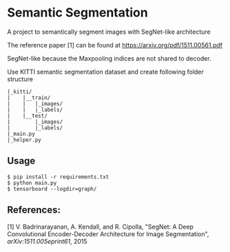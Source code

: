# Semantic Segmentation
A project to semantically segment images with SegNet-like architecture

The reference paper [1] can be found at https://arxiv.org/pdf/1511.00561.pdf

SegNet-like because the Maxpooling indices are not shared to decoder.

Use KITTI semantic segmentation dataset and create following folder structure

    |_kitti/
    |    |__train/
    |    |   |_images/
    |    |   |_labels/
    |    |__test/
    |        |_images/
    |        |_labels/
    |_main.py
    |_helper.py

## Usage
    $ pip install -r requirements.txt
    $ python main.py
    $ tensorboard --logdir=graph/
    
## References:

 [1]   V. Badrinarayanan, A. Kendall, and R. Cipolla, "SegNet: A Deep Convolutional Encoder-Decoder Architecture for Image Segmentation",  *arXiv:1511.005eprint61*, 2015

